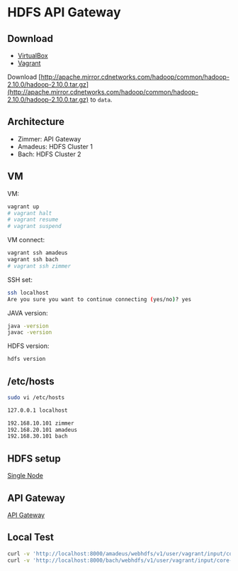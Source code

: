 # HDFS API Gateway

## Download

- [VirtualBox](https://www.virtualbox.org/wiki/Downloads)
- [Vagrant](https://www.vagrantup.com/downloads)
  
Download [http://apache.mirror.cdnetworks.com/hadoop/common/hadoop-2.10.0/hadoop-2.10.0.tar.gz](http://apache.mirror.cdnetworks.com/hadoop/common/hadoop-2.10.0/hadoop-2.10.0.tar.gz) to `data`.

## Architecture

- Zimmer: API Gateway
- Amadeus: HDFS Cluster 1
- Bach: HDFS Cluster 2

## VM

VM:

```bash
vagrant up
# vagrant halt
# vagrant resume
# vagrant suspend
```

VM connect:

```bash
vagrant ssh amadeus
vagrant ssh bach
# vagrant ssh zimmer
```

SSH set:

```bash
ssh localhost
Are you sure you want to continue connecting (yes/no)? yes
```

JAVA version:

```bash
java -version
javac -version
```

HDFS version:

```bash
hdfs version
```

## /etc/hosts

```bash
sudo vi /etc/hosts
```

```bash
127.0.0.1 localhost

192.168.10.101 zimmer
192.168.20.101 amadeus
192.168.30.101 bach
```

## HDFS setup

[Single Node](single.node.md)

## API Gateway

[API Gateway](api.md)

## Local Test

```bash
curl -v 'http://localhost:8000/amadeus/webhdfs/v1/user/vagrant/input/core-site.xml?op=OPEN&user.name=vagrant'
curl -v 'http://localhost:8000/bach/webhdfs/v1/user/vagrant/input/core-site.xml?op=OPEN&user.name=vagrant'
```
